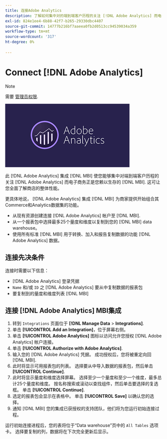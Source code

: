 ```yaml
---
title: 连接Adobe Analytics
description: 了解如何集中对的端到端客户历程的关注 [!DNL Adobe Analytics] 而电子商务正是您赖以生存的 [!DNL MBI].
exl-id: 824e1ee4-6b88-42f7-b265-29330dbc4407
source-git-commit: 14777b216bf7aaeea0fb2d0513cc94539034a359
workflow-type: tm+mt
source-wordcount: '317'
ht-degree: 0%

---
```


# Connect [!DNL Adobe Analytics]

>[!NOTE]
>
>需要 [管理员权限](../../../administrator/user-management/user-management.md).

![](../../../assets/adobe-analytic-slogo.png)

此 [!DNL Adobe Analytics] 集成 [!DNL MBI] 使您能够集中对端到端客户历程的关注 [!DNL Adobe Analytics] 而电子商务正是您赖以生存的 [!DNL MBI]. 这可让您全面了解商店的整体性能。

更具体地说， [!DNL Adobe Analytics] 集成 [!DNL MBI] 为商家提供开始组合其Commerce和Analytics数据集的功能。
- 从现有资源创建连接 [!DNL Adobe Analytics] 帐户至 [!DNL MBI].
- 从一个报表包中选择最多25个量度和维度以复制到您的 [!DNL MBI] data warehouse。
- 使用所有标准 [!DNL MBI] 用于转换、加入和报告复制数据的功能 [!DNL Adobe Analytics] 数据。

## 连接先决条件

连接时需要以下信息：
- [!DNL Adobe Analytics] 登录凭据
- `Name` 和/或 `ID` 之 [!DNL Adobe Analytics] 要从中复制数据的报表包
- 要复制到的量度和维度列表 [!DNL MBI]

## 连接 [!DNL Adobe Analytics] MBI集成

1. 转到 `Integrations` 页面位于 **[!DNL Manage Data** > **Integrations]**.
1. 单击 **[!UICONTROL Add an Integration]**，位于屏幕右侧。
1. 单击 **[!UICONTROL Adobe Analytics]** 图标以访问允许您授权 [!DNL Adobe Analytics] 帐户连接。
1. 单击 **[!UICONTROL Authorize with Adobe Analytics]**.
1. 输入您的 [!DNL Adobe Analytics] 凭据。 成功授权后，您将被重定向回 [!DNL MBI].
1. 此时将显示可用报表包的列表。 选择要从中导入数据的报表包，然后单击 **[!UICONTROL Continue]**.
1. 此时将显示量度和维度选择屏幕。 选择至少一个量度和至少一个维度，最多总计25个量度和维度。 按名称搜索或滚动以查找组件，然后单击要选择的复选框。 单击 **[!UICONTROL Continue]**.
1. 选定的报表包会显示在表格中。 单击 **[!UICONTROL Save]** 以确认您的选择。
1. 通知 [!DNL MBI] 您的集成已获授权的支持团队，他们将为您运行初始连接过程。

运行初始连接进程后，您的表将位于“Data warehouse”页中的 `All Tables` 选项卡。 选择要复制的列，数据将在下次完全更新后显示。
